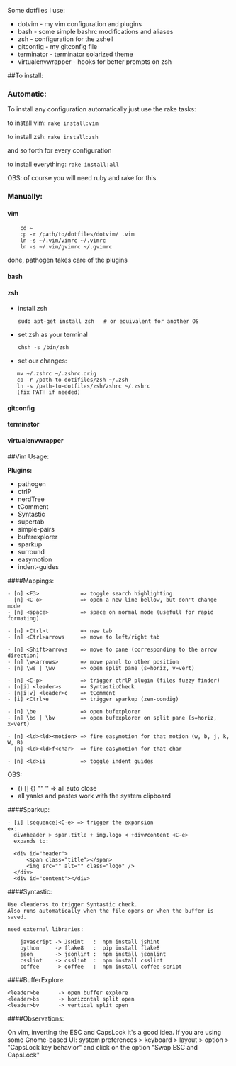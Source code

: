 Some dotfiles I use:

- dotvim - my vim configuration and plugins
- bash - some simple bashrc modifications and aliases
- zsh - configuration for the zshell
- gitconfig - my gitconfig file
- terminator - terminator solarized theme
- virtualenvwrapper - hooks for better prompts on zsh


##To install:

### Automatic:

To install any configuration automatically just use the rake tasks:

to install vim: ```rake install:vim```

to install zsh: ```rake install:zsh```

and so forth for every configuration

to install everything: ```rake install:all```

OBS: of course you will need ruby and rake for this.

### Manually:

#### vim

```
    cd ~
    cp -r /path/to/dotfiles/dotvim/ .vim
    ln -s ~/.vim/vimrc ~/.vimrc
    ln -s ~/.vim/gvimrc ~/.gvimrc
```
  done, pathogen takes care of the plugins


#### bash

#### zsh

- install zsh

   ```sudo apt-get install zsh   # or equivalent for another OS```

- set zsh as your terminal

   ```chsh -s /bin/zsh```

- set our changes:

```
   mv ~/.zshrc ~/.zshrc.orig
   cp -r /path-to-dotifiles/zsh ~/.zsh
   ln -s /path-to-dotfiles/zsh/zshrc ~/.zshrc
   (fix PATH if needed)
```

#### gitconfig

#### terminator

#### virtualenvwrapper


##Vim Usage:

**Plugins:**

- pathogen
- ctrlP
- nerdTree
- tComment
- Syntastic
- supertab
- simple-pairs
- buferexplorer
- sparkup
- surround
- easymotion
- indent-guides


####Mappings:

```
- [n] <F3>             => toggle search highlighting
- [n] <C-o>            => open a new line bellow, but don't change mode
- [n] <space>          => space on normal mode (usefull for rapid formating)

- [n] <Ctrl>t          => new tab
- [n] <Ctrl>arrows     => move to left/right tab

- [n] <Shift>arrows    => move to pane (corresponding to the arrow direction)
- [n] \w<arrows>       => move panel to other position
- [n] \ws | \wv        => open split pane (s=horiz, v=vert)

- [n] <C-p>            => trigger ctrlP plugin (files fuzzy finder)
- [n|i] <leader>s      => SyntasticCheck
- [n|i|v] <leader>c    => tComment
- [i] <Ctrl>e          => trigger sparkup (zen-condig)

- [n] \be              => open bufexplorer
- [n] \bs | \bv        => open bufexplorer on split pane (s=horiz, x=vert)

- [n] <ld><ld><motion> => fire easymotion for that motion (w, b, j, k, W, B)
- [n] <ld><ld>f<char>  => fire easymotion for that char

- [n] <ld>ii           => toggle indent guides
```

OBS:
- () [] {} "" ''  => all auto close
- all yanks and pastes work with the system clipboard


####Sparkup:

```
- [i] [sequence]<C-e> => trigger the expansion
ex:
  div#header > span.title + img.logo < +div#content <C-e>
  expands to:

  <div id="header">
      <span class="title"></span>
      <img src="" alt="" class="logo" />
  </div>
  <div id="content"></div>
```

####Syntastic:

```
Use <leader>s to trigger Syntastic check.
Also runs automatically when the file opens or when the buffer is saved.

need external libraries:

    javascript -> JsHint   :  npm install jshint
    python     -> flake8   :  pip install flake8
    json       -> jsonlint :  npm install jsonlint
    csslint    -> csslint  :  npm install csslint
    coffee     -> coffee   :  npm install coffee-script
```


####BufferExplore:

```
<leader>be      -> open buffer explore
<leader>bs      -> horizontal split open
<leader>bv      -> vertical split open
```

####Observations:

On vim, inverting the ESC and CapsLock it's a good idea.
If you are using some Gnome-based UI:
system preferences > keyboard > layout > option > "CapsLock key behavior"
and click on the option "Swap ESC and CapsLock"


